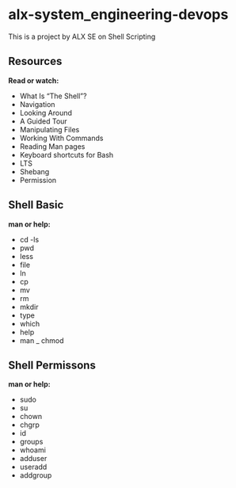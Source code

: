 # alx-system_engineering-devops

This is a project by ALX SE on Shell Scripting

## Resources
**Read or watch:**

- What Is “The Shell”?
- Navigation
- Looking Around
- A Guided Tour
- Manipulating Files
- Working With Commands
- Reading Man pages
- Keyboard shortcuts for Bash
- LTS
- Shebang
- Permission

## Shell Basic
**man or help:**

- cd
-ls
- pwd
- less
- file
- ln
- cp
- mv
- rm
- mkdir
- type
- which
- help
- man
_ chmod

## Shell Permissons

**man or help:**

- sudo
- su
- chown
- chgrp
- id
- groups
- whoami
- adduser
- useradd
- addgroup
